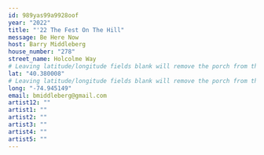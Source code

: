 ```yaml
---
id: 989yas99a9928oof
year: "2022"
title: "'22 The Fest On The Hill"
message: Be Here Now
host: Barry Middleberg
house_number: "278"
street_name: Holcolme Way
# Leaving latitude/longitude fields blank will remove the porch from the Porchfest map.
lat: "40.380008"
# Leaving latitude/longitude fields blank will remove the porch from the Porchfest map.
long: "-74.945149"
email: bmiddleberg@gmail.com
artist12: ""
artist1: ""
artist2: ""
artist3: ""
artist4: ""
artist5: ""
---
```

